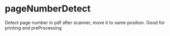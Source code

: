 # pageNumberDetect
Detect page number in pdf after scanner, move it to same position. Good for printing and preProcessing
